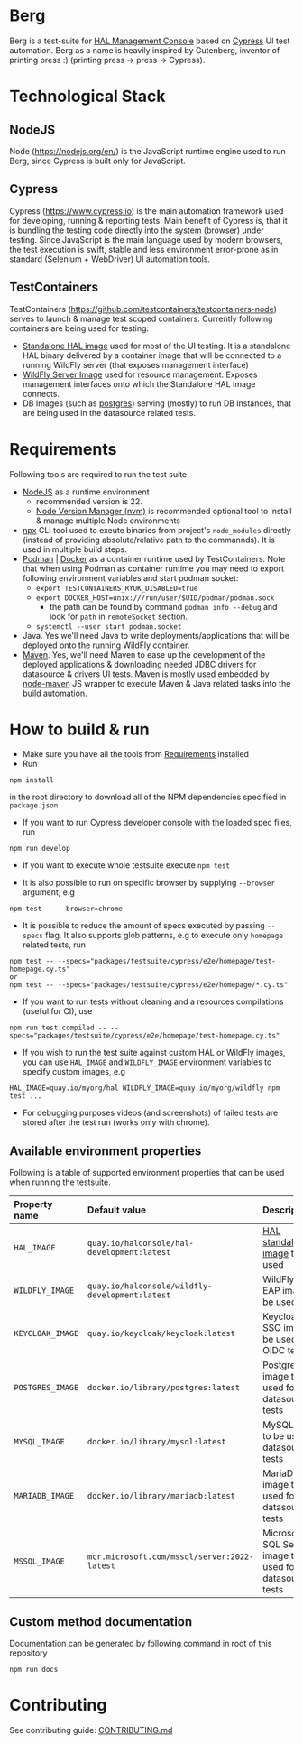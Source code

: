 # Berg

Berg is a test-suite for [HAL Management Console](https://github.com/hal/console) based on [Cypress](https://www.cypress.io) UI test automation. Berg as a name is heavily inspired by Gutenberg, inventor of printing press :) (printing press -> press -> Cypress).

# Technological Stack

## NodeJS

Node (https://nodejs.org/en/) is the JavaScript runtime engine used to run Berg, since Cypress is built only for JavaScript.

## Cypress

Cypress (https://www.cypress.io) is the main automation framework used for developing, running & reporting tests. Main benefit of Cypress is, that it is bundling the testing code directly into the system (browser) under testing. Since JavaScript is the main language used by modern browsers, the test execution is swift, stable and less environment error-prone as in standard (Selenium + WebDriver) UI automation tools.

## TestContainers

TestContainers (https://github.com/testcontainers/testcontainers-node) serves to launch & manage test scoped containers. Currently following containers are being used for testing:

- [Standalone HAL image](https://quay.io/repository/halconsole/hal) used for most of the UI testing. It is a standalone HAL binary delivered by a container image that will be connected to a running WildFly server (that exposes management interface)
- [WildFly Server Image](https://quay.io/repository/halconsole/wildfly) used for resource management. Exposes management interfaces onto which the Standalone HAL Image connects.
- DB Images (such as [postgres](https://hub.docker.com/_/postgres)) serving (mostly) to run DB instances, that are being used in the datasource related tests.

# Requirements

Following tools are required to run the test suite

- [NodeJS](https://nodejs.org/en/) as a runtime environment
  - recommended version is 22.
  - [Node Version Manager (nvm)](https://github.com/nvm-sh/nvm) is recommended optional tool to install & manage multiple Node environments
- [npx](https://github.com/npm/npx) CLI tool used to exeute binaries from project's `node_modules` directly (instead of providing absolute/relative path to the commannds). It is used in multiple build steps.
- [Podman](https://podman.io) | [Docker](https://www.docker.com) as a container runtime used by TestContainers. Note that when using Podman as container runtime you may need to export following environment variables and start podman socket:
  - `export TESTCONTAINERS_RYUK_DISABLED=true`
  - `export DOCKER_HOST=unix:///run/user/$UID/podman/podman.sock`
    - the path can be found by command `podman info --debug` and look for `path` in `remoteSocket` section.
  - `systemctl --user start podman.socket`
- Java. Yes we'll need Java to write deployments/applications that will be deployed onto the running WildFly container.
- [Maven](https://maven.apache.org). Yes, we'll need Maven to ease up the development of the deployed applications & downloading needed JDBC drivers for datasource & drivers UI tests. Maven is mostly used embedded by [node-maven](https://github.com/headcr4sh/node-maven) JS wrapper to execute Maven & Java related tasks into the build automation.

# How to build & run

- Make sure you have all the tools from [Requirements](#requirements) installed
- Run

```
npm install
```

in the root directory to download all of the NPM dependencies specified in `package.json`

- If you want to run Cypress developer console with the loaded spec files, run

```
npm run develop
```

- If you want to execute whole testsuite execute `npm test`

- It is also possible to run on specific browser by supplying `--browser` argument, e.g

```
npm test -- --browser=chrome
```

- It is possible to reduce the amount of specs executed by passing `--specs` flag. It also supports glob patterns, e.g to execute only `homepage` related tests, run

```
npm test -- --specs="packages/testsuite/cypress/e2e/homepage/test-homepage.cy.ts"
or
npm test -- --specs="packages/testsuite/cypress/e2e/homepage/*.cy.ts"
```

- If you want to run tests without cleaning and a resources compilations (useful for CI), use

```
npm run test:compiled -- --specs="packages/testsuite/cypress/e2e/homepage/test-homepage.cy.ts"
```

- If you wish to run the test suite against custom HAL or WildFly images, you can use `HAL_IMAGE` and `WILDFLY_IMAGE` environment variables to specify custom images, e.g

```
HAL_IMAGE=quay.io/myorg/hal WILDFLY_IMAGE=quay.io/myorg/wildfly npm test ...
```

- For debugging purposes videos (and screenshots) of failed tests are stored after the test run (works only with chrome).

## Available environment properties

Following is a table of supported environment properties that can be used when running the testsuite.

| Property name    | Default value                                   | Description                                                                                   |
| :--------------- | :---------------------------------------------- | :-------------------------------------------------------------------------------------------- |
| `HAL_IMAGE`      | `quay.io/halconsole/hal-development:latest`     | [HAL standalone image](https://hal.github.io/documentation/get-started/#container) to be used |
| `WILDFLY_IMAGE`  | `quay.io/halconsole/wildfly-development:latest` | WildFly/JBoss EAP image to be used                                                            |
| `KEYCLOAK_IMAGE` | `quay.io/keycloak/keycloak:latest`              | Keycloak/RH-SSO image to be used for OIDC tests                                               |
| `POSTGRES_IMAGE` | `docker.io/library/postgres:latest`             | PostgreSQL image to be used for datasource tests                                              |
| `MYSQL_IMAGE`    | `docker.io/library/mysql:latest`                | MySQL image to be used for datasource tests                                                   |
| `MARIADB_IMAGE`  | `docker.io/library/mariadb:latest`              | MariaDB image to be used for datasource tests                                                 |
| `MSSQL_IMAGE`    | `mcr.microsoft.com/mssql/server:2022-latest`    | Microsoft SQL Server image to be used for datasource tests                                    |

## Custom method documentation

Documentation can be generated by following command in root of this repository

```
npm run docs
```

# Contributing

See contributing guide: [CONTRIBUTING.md](CONTRIBUTING.md)
